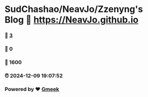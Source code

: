 # SudChashao/NeavJo/Zzenyng's Blog :link: https://NeavJo.github.io 
### :page_facing_up: [3](https://NeavJo.github.io/tag.html) 
### :speech_balloon: 0 
### :hibiscus: 1600 
### :alarm_clock: 2024-12-09 19:07:52 
### Powered by :heart: [Gmeek](https://github.com/Meekdai/Gmeek)
